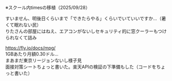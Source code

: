 ※スクール内timesの移植（2025/09/28）

すいません、明後日くらいまで「できたらやる」くらいでいていいですか…（暑くて眠れない民）  
りたさんの部屋にはねえ、エアコンがないしセキュリティ的に窓クーラーもつけられなくて詰み  

https://fly.io/docs/mpg/  
1GBあたり月額0.30ドル…  
まあまだ東京リージョンないし様子見  
面接対策シートちょっと書いた。楽天APIの検証の下準備もした（コードをちょっと書いた）  

